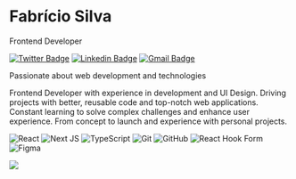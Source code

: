 

# Fabrício Silva

Frontend Developer

[![Twitter Badge](https://img.shields.io/badge/-@fabriciolak-E83963?style=flat-square&labelColor=E83963&logo=twitter&logoColor=white&link=https://twitter.com/fabriciolak)](https://twitter.com/fabriciolak) 
[![Linkedin Badge](https://img.shields.io/badge/-Fabrício%20Silva-E83963?style=flat-square&logo=Linkedin&logoColor=white&link=https://www.linkedin.com/in/fabriciolak/)](https://www.linkedin.com/in/fabriciolak/) 
[![Gmail Badge](https://img.shields.io/badge/-fabriciolak12@gmail.com-E83963?style=flat-square&logo=Gmail&logoColor=white&link=mailto:fabriciolak12@gmail.com)](mailto:fabriciolak12@gmail.com)

Passionate about web development and technologies

Frontend Developer with experience in development and UI Design. Driving projects with better, reusable code and top-notch web applications. Constant learning to solve complex challenges and enhance user experience. From concept to launch and experience with personal projects.

![React](https://img.shields.io/badge/react-%2320232a.svg?style=for-the-badge&logo=react&logoColor=%2361DAFB)
![Next JS](https://img.shields.io/badge/Next-black?style=for-the-badge&logo=next.js&logoColor=white)
![TypeScript](https://img.shields.io/badge/typescript-%23007ACC.svg?style=for-the-badge&logo=typescript&logoColor=white)
![Git](https://img.shields.io/badge/git-%23F05033.svg?style=for-the-badge&logo=git&logoColor=white)
![GitHub](https://img.shields.io/badge/github-%23121011.svg?style=for-the-badge&logo=github&logoColor=white)
![React Hook Form](https://img.shields.io/badge/React%20Hook%20Form-%23EC5990.svg?style=for-the-badge&logo=reacthookform&logoColor=white)
![Figma](https://img.shields.io/badge/figma-%23F24E1E.svg?style=for-the-badge&logo=figma&logoColor=white)

![](https://komarev.com/ghpvc/?username=fabriciolak&label=Profile+views&color=E83963&style=flat-square)
